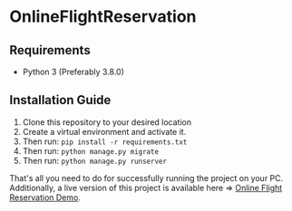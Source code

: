 # OnlineFlightReservation

## Requirements

- Python 3 (Preferably 3.8.0)

## Installation Guide

1. Clone this repository to your desired location
2. Create a virtual environment and activate it.
3. Then run: <code>pip install -r requirements.txt</code>
4. Then run: <code>python manage.py migrate</code>
5. Then run: <code>python manage.py runserver</code>

That's all you need to do for successfully running the project on your PC. Additionally, a live version of this project is available here => [Online Flight Reservation Demo](https://online-flight-reservation.herokuapp.com/).
